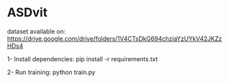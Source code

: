 # ASDvit
dataset available on:
https://drive.google.com/drive/folders/1V4CTsDkG694chziaYzUYkV42JKZzHDs4


1- Install dependencies: pip install -r requirements.txt

2- Run training: python train.py
